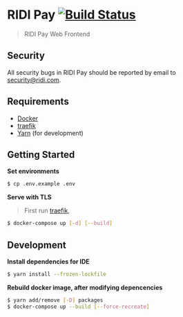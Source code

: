 # RIDI Pay [![Build Status](https://travis-ci.com/ridi/pay-frontend.svg?token=16qtyzyM3jfWvR4jy2oZ&branch=master)](https://travis-ci.com/ridi/pay-frontend)

> RIDI Pay Web Frontend

## Security

All security bugs in RIDI Pay should be reported by email to security@ridi.com.

## Requirements

- [Docker](https://www.docker.com/)
- [traefik](https://github.com/ridi/traefik/blob/master/README.md)
- [Yarn](https://yarnpkg.com/) (for development)

## Getting Started

**Set environments**

```sh
$ cp .env.example .env
```

**Serve with TLS**

> First run [traefik](https://github.com/ridi/traefik/blob/master/README.md),

```sh
$ docker-compose up [-d] [--build]
```

## Development

**Install dependencies for IDE**

```sh
$ yarn install --frozen-lockfile
```

**Rebuild docker image, after modifying depencencies**

```sh
$ yarn add/remove [-D] packages
$ docker-compose up --build [--force-recreate]
```
